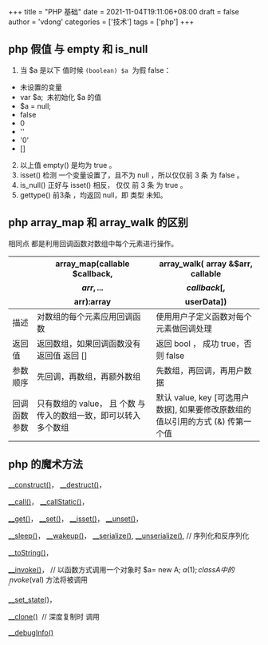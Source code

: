 +++
title = "PHP 基础"
date = 2021-11-04T19:11:06+08:00
draft = false
author = 'vdong'
categories = ['技术']
tags = ['php']
+++

## php 假值 与 empty 和 is_null

1. 当 $a 是以下 值时候 `(boolean) $a`  为假 false：

- 未设置的变量
- var $a;  未初始化 $a 的值
- $a = null;
- false
- 0
- ''
- '0'
- []

2. 以上值 empty() 是均为 true 。
3. isset() 检测 一个变量设置了，且不为 null ，所以仅仅前 3 条 为 false 。
4. is_null() 正好与 isset() 相反， 仅仅 前 3 条 为 true 。
5. gettype() 前3条 ，均返回 null，即 类型 未知。

## php array_map 和 array_walk 的区别

相同点 都是利用回调函数对数组中每个元素进行操作。

|  | array_map(callable $callback, $$arr, ...$$arr):array | array_walk( array &$arr, callable $$callback [,$$userData]) |
| --- | --- | --- |
| 描述 | 对数组的每个元素应用回调函数 | 使用用户子定义函数对每个元素做回调处理 |
| 返回值 | 返回数组，如果回调函数没有返回值 返回 [] | 返回 bool ， 成功 true，否则 false |
| 参数顺序 | 先回调，再数组，再额外数组 | 先数组，再回调，再用户数据 |
| 回调函数参数 | 只有数组的 value， 且 个数 与 传入的数组一致，即可以转入多个数组 | 默认 value, key [可选用户数据], 如果要修改原数组的值以引用的方式 (&) 传第一个值 |

## php 的魔术方法

[__construct()](https://www.php.net/manual/zh/language.oop5.decon.php#object.construct)， [__destruct()](https://www.php.net/manual/zh/language.oop5.decon.php#object.destruct)，

[__call()](https://www.php.net/manual/zh/language.oop5.overloading.php#object.call)， [__callStatic()](https://www.php.net/manual/zh/language.oop5.overloading.php#object.callstatic)，

[__get()](https://www.php.net/manual/zh/language.oop5.overloading.php#object.get)， [__set()](https://www.php.net/manual/zh/language.oop5.overloading.php#object.set)， [__isset()](https://www.php.net/manual/zh/language.oop5.overloading.php#object.isset)， [__unset()](https://www.php.net/manual/zh/language.oop5.overloading.php#object.unset)，

[__sleep()](https://www.php.net/manual/zh/language.oop5.magic.php#object.sleep)， [__wakeup()](https://www.php.net/manual/zh/language.oop5.magic.php#object.wakeup)， [__serialize()](https://www.php.net/manual/zh/language.oop5.magic.php#object.serialize), [__unserialize()](https://www.php.net/manual/zh/language.oop5.magic.php#object.unserialize), // 序列化和反序列化

[__toString()](https://www.php.net/manual/zh/language.oop5.magic.php#object.tostring)，

[__invoke()](https://www.php.net/manual/zh/language.oop5.magic.php#object.invoke)， // 以函数方式调用一个对象时 $a= new A; $a(1); class A 中的 __invoke($val) 方法将被调用

[__set_state()](https://www.php.net/manual/zh/language.oop5.magic.php#object.set-state)，

[__clone()](https://www.php.net/manual/zh/language.oop5.cloning.php#object.clone)  // 深度复制时 调用

[__debugInfo()](https://www.php.net/manual/zh/language.oop5.magic.php#object.debuginfo)
